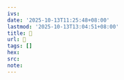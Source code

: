 ```yaml
---
ivs:
date: '2025-10-13T11:25:48+08:00'
lastmod: '2025-10-13T13:04:51+08:00'
title: 󰉺
url: 󰉺
tags: []
hex: 
src:
note:
---
```


